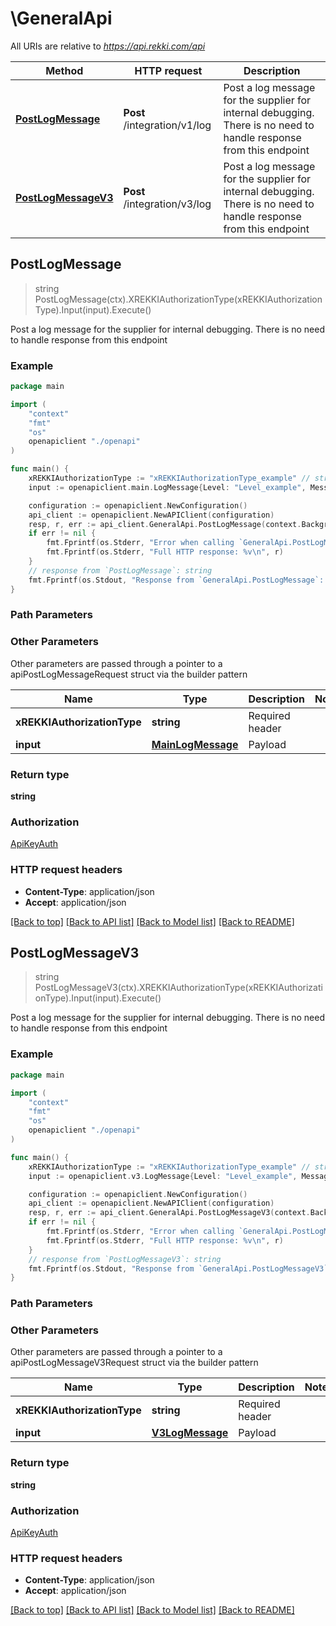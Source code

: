 # \GeneralApi

All URIs are relative to *https://api.rekki.com/api*

Method | HTTP request | Description
------------- | ------------- | -------------
[**PostLogMessage**](GeneralApi.md#PostLogMessage) | **Post** /integration/v1/log | Post a log message for the supplier for internal debugging. There is no need to handle response from this endpoint
[**PostLogMessageV3**](GeneralApi.md#PostLogMessageV3) | **Post** /integration/v3/log | Post a log message for the supplier for internal debugging. There is no need to handle response from this endpoint



## PostLogMessage

> string PostLogMessage(ctx).XREKKIAuthorizationType(xREKKIAuthorizationType).Input(input).Execute()

Post a log message for the supplier for internal debugging. There is no need to handle response from this endpoint

### Example

```go
package main

import (
    "context"
    "fmt"
    "os"
    openapiclient "./openapi"
)

func main() {
    xREKKIAuthorizationType := "xREKKIAuthorizationType_example" // string | Required header
    input := openapiclient.main.LogMessage{Level: "Level_example", Message: "Message_example"} // MainLogMessage | Payload

    configuration := openapiclient.NewConfiguration()
    api_client := openapiclient.NewAPIClient(configuration)
    resp, r, err := api_client.GeneralApi.PostLogMessage(context.Background(), xREKKIAuthorizationType, input).Execute()
    if err != nil {
        fmt.Fprintf(os.Stderr, "Error when calling `GeneralApi.PostLogMessage``: %v\n", err)
        fmt.Fprintf(os.Stderr, "Full HTTP response: %v\n", r)
    }
    // response from `PostLogMessage`: string
    fmt.Fprintf(os.Stdout, "Response from `GeneralApi.PostLogMessage`: %v\n", resp)
}
```

### Path Parameters



### Other Parameters

Other parameters are passed through a pointer to a apiPostLogMessageRequest struct via the builder pattern


Name | Type | Description  | Notes
------------- | ------------- | ------------- | -------------
 **xREKKIAuthorizationType** | **string** | Required header | 
 **input** | [**MainLogMessage**](MainLogMessage.md) | Payload | 

### Return type

**string**

### Authorization

[ApiKeyAuth](../README.md#ApiKeyAuth)

### HTTP request headers

- **Content-Type**: application/json
- **Accept**: application/json

[[Back to top]](#) [[Back to API list]](../README.md#documentation-for-api-endpoints)
[[Back to Model list]](../README.md#documentation-for-models)
[[Back to README]](../README.md)


## PostLogMessageV3

> string PostLogMessageV3(ctx).XREKKIAuthorizationType(xREKKIAuthorizationType).Input(input).Execute()

Post a log message for the supplier for internal debugging. There is no need to handle response from this endpoint

### Example

```go
package main

import (
    "context"
    "fmt"
    "os"
    openapiclient "./openapi"
)

func main() {
    xREKKIAuthorizationType := "xREKKIAuthorizationType_example" // string | Required header
    input := openapiclient.v3.LogMessage{Level: "Level_example", Message: "Message_example"} // V3LogMessage | Payload

    configuration := openapiclient.NewConfiguration()
    api_client := openapiclient.NewAPIClient(configuration)
    resp, r, err := api_client.GeneralApi.PostLogMessageV3(context.Background(), xREKKIAuthorizationType, input).Execute()
    if err != nil {
        fmt.Fprintf(os.Stderr, "Error when calling `GeneralApi.PostLogMessageV3``: %v\n", err)
        fmt.Fprintf(os.Stderr, "Full HTTP response: %v\n", r)
    }
    // response from `PostLogMessageV3`: string
    fmt.Fprintf(os.Stdout, "Response from `GeneralApi.PostLogMessageV3`: %v\n", resp)
}
```

### Path Parameters



### Other Parameters

Other parameters are passed through a pointer to a apiPostLogMessageV3Request struct via the builder pattern


Name | Type | Description  | Notes
------------- | ------------- | ------------- | -------------
 **xREKKIAuthorizationType** | **string** | Required header | 
 **input** | [**V3LogMessage**](V3LogMessage.md) | Payload | 

### Return type

**string**

### Authorization

[ApiKeyAuth](../README.md#ApiKeyAuth)

### HTTP request headers

- **Content-Type**: application/json
- **Accept**: application/json

[[Back to top]](#) [[Back to API list]](../README.md#documentation-for-api-endpoints)
[[Back to Model list]](../README.md#documentation-for-models)
[[Back to README]](../README.md)

